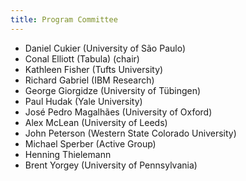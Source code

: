 ```yaml
---
title: Program Committee
---
```


* Daniel Cukier (University of São Paulo)
* Conal Elliott (Tabula) (chair)
* Kathleen Fisher (Tufts University)
* Richard Gabriel (IBM Research)
* George Giorgidze (University of Tübingen)
* Paul Hudak (Yale University)
* José Pedro Magalhães (University of Oxford)
* Alex McLean (University of Leeds)
* John Peterson (Western State Colorado University)
* Michael Sperber (Active Group)
* Henning Thielemann
* Brent Yorgey (University of Pennsylvania)

